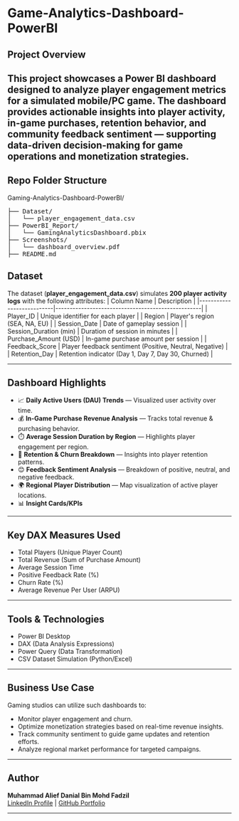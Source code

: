 # Game-Analytics-Dashboard-PowerBI

## Project Overview
This project showcases a **Power BI dashboard** designed to analyze **player engagement metrics** for a simulated mobile/PC game. The dashboard provides actionable insights into player activity, in-game purchases, retention behavior, and community feedback sentiment — supporting data-driven decision-making for game operations and monetization strategies.
---
## Repo Folder Structure
Gaming-Analytics-Dashboard-PowerBI/
<pre>
├── Dataset/
│   └── player_engagement_data.csv
├── PowerBI_Report/
│   └── GamingAnalyticsDashboard.pbix
├── Screenshots/
│   └── dashboard_overview.pdf
├── README.md
</pre>

## Dataset
The dataset (**player_engagement_data.csv**) simulates **200 player activity logs** with the following attributes:
| Column Name               | Description                                       |
|---------------------------|---------------------------------------------------|
| Player_ID                  | Unique identifier for each player                |
| Region                     | Player's region (SEA, NA, EU)                    |
| Session_Date                | Date of gameplay session                         |
| Session_Duration (min)     | Duration of session in minutes                   |
| Purchase_Amount (USD)      | In-game purchase amount per session              |
| Feedback_Score             | Player feedback sentiment (Positive, Neutral, Negative) |
| Retention_Day              | Retention indicator (Day 1, Day 7, Day 30, Churned) |

---

## Dashboard Highlights
- 📈 **Daily Active Users (DAU) Trends** — Visualized user activity over time.
- 💰 **In-Game Purchase Revenue Analysis** — Tracks total revenue & purchasing behavior.
- ⏱️ **Average Session Duration by Region** — Highlights player engagement per region.
- 🔁 **Retention & Churn Breakdown** — Insights into player retention patterns.
- 😊 **Feedback Sentiment Analysis** — Breakdown of positive, neutral, and negative feedback.
- 🌍 **Regional Player Distribution** — Map visualization of active player locations.
- 📊 **Insight Cards/KPIs**


---

## Key DAX Measures Used
- Total Players (Unique Player Count)
- Total Revenue (Sum of Purchase Amount)
- Average Session Time
- Positive Feedback Rate (%)
- Churn Rate (%)
- Average Revenue Per User (ARPU)

---

## Tools & Technologies
- Power BI Desktop
- DAX (Data Analysis Expressions)
- Power Query (Data Transformation)
- CSV Dataset Simulation (Python/Excel)

---

## Business Use Case
Gaming studios can utilize such dashboards to:
- Monitor player engagement and churn.
- Optimize monetization strategies based on real-time revenue insights.
- Track community sentiment to guide game updates and retention efforts.
- Analyze regional market performance for targeted campaigns.

---

## Author
**Muhammad Alief Danial Bin Mohd Fadzil**  
[LinkedIn Profile](https://www.linkedin.com/in/alieffadzil) | [GitHub Portfolio](https://github.com/alief-danial)

---

